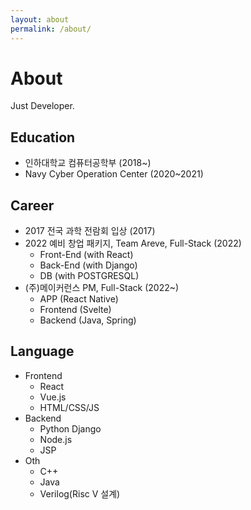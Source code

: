 ```yaml
---
layout: about
permalink: /about/
---
```


# About

<!--author-->

Just Developer.

## Education

- 인하대학교 컴퓨터공학부 (2018~)
- Navy Cyber Operation Center (2020~2021)

## Career

- 2017 전국 과학 전람회 입상 (2017)
- 2022 예비 창업 패키지, Team Areve, Full-Stack (2022)
  - Front-End (with React)
  - Back-End (with Django)
  - DB (with POSTGRESQL)
- (주)메이커런스 PM, Full-Stack (2022~)
  - APP (React Native)
  - Frontend (Svelte)
  - Backend (Java, Spring)

## Language

- Frontend
  - React
  - Vue.js
  - HTML/CSS/JS
- Backend
  - Python Django
  - Node.js
  - JSP
- Oth
  - C++
  - Java
  - Verilog(Risc V 설계)
